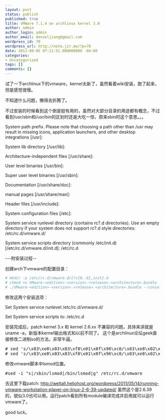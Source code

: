 ```yaml
---
layout: post
status: publish
published: true
title: VMWare 7.1.4 on archlinux kernel 3.0
author: admin
author_login: admin
author_email: denzeljiang@gmail.com
wordpress_id: 70
wordpress_url: http://note.jzr.me/?p=70
date: 2011-09-05 07:21:51.000000000 -04:00
categories:
- Uncategorized
tags: []
comments: []
---
```

试了一下archlinux下的vmware，kernel太新了，虽然看着wiki安装，跑了起来，但是感觉很慢。

不知道什么问题，懒得去折腾了。

不过安装的时候看到这个倒是挺有用的，虽然对大部分目录的用途都有概念，不过看到/usr/sbin和/usr/bin的区别时还是大吃一惊，原来sbin时这个意思。。。


System path prefix.  Please note that choosing a path other than /usr
may result in missing icons, application launchers, and other desktop
integrations [/usr]: 

System lib directory [/usr/lib]: 

Architecture-independent files [/usr/share]: 

User level binaries [/usr/bin]: 

Super user level binaries [/usr/sbin]: 

Documentation [/usr/share/doc]: 

manual pages [/usr/share/man]: 

Header files [/usr/include]: 

System configuration files [/etc]: 

System service runlevel directory (contains rc?.d directories).  Use
an empty directory if your system does not support rc?.d style
directories: /etc/rc.d/vmware.d/

System service scripts directory (commonly /etc/init.d)
[/etc/rc.d/vmware.d/init.d]: /etc/rc.d

---附安装过程--

创建arch下vmware的配置目录：
```bash
# mkdir -p /etc/rc.d/vmware.d/{rc{0..6},init}.d
# chmod +x VMware-<edition>-<version>.<release>.<architecture>.bundle
# ./VMware-<edition>-<version>.<release>.<architecture>.bundle --console --custom
```

修改这两个安装选项：

Set System service runlevel
/etc/rc.d/vmware.d/

Set System service scripts to:
/etc/rc.d

安装完成后，patch kernel 3.x 和 kernel 2.6.xx 不兼容的问题。具体来讲就是uname -a，新版本kernel输出格式和以前不同了。
这个是archlinux论坛geek直接修改二进制so的方法。非常牛逼。
<pre class="brush:shell">
# sed 's/\x83\xe8\x03\x83\xf8\x01\x0f\x96\xc0/\x83\xe8\x02\x83\xf8\x01\x0f\x96\xc0/' -i /usr/lib/vmware/lib/libvmware-modconfig-console.so/libvmware-modconfig-console.so
# sed 's/\x83\xe8\x03\x83\xf8\x01\x0f\x96\xc0/\x83\xe8\x02\x83\xf8\x01\x0f\x96\xc0/' -i /usr/lib/vmware/lib/libvmware-modconfig.so/libvmware-modconfig.so</pre>

修改vmware脚本中lsmod位置。
<pre class="brush:shell">
#sed -i "s|/sbin/lsmod|/bin/lsmod|g" /etc/rc.d/vmware</pre>

去这里下载patch:
http://weltall.heliohost.org/wordpress/2011/05/14/running-vmware-workstation-player-on-linux-2-6-39-updated/
虽然这个是2.6.39的，貌似3.0也可以用。运行patch看到所有module编译完成并启用就可以运行vmware了。

good luck。
